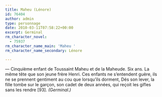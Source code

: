 ```yaml
---
title: Maheu (Lénore)
id: 76404
author: admin
type: personnage
date: 2010-03-11T07:58:22+00:00
excerpt: Germinal
rm_character_novel:
  - 75937
rm_character_name_main: 'Maheu '
rm_character_name_secondary: Lénore

---
```

— Cinquième enfant de Toussaint Maheu et de la Maheude. Six ans. La même tête que son jeune frère Henri. Ces enfants ne s’entendent guère, ils ne se prennent gentiment au cou que lorsqu’ils dorment, Dés son lever, la fille tombe sur le garçon, son cadet de deux années, qui reçoit les gifles sans les rendre [93]. _(Germinal.)_
